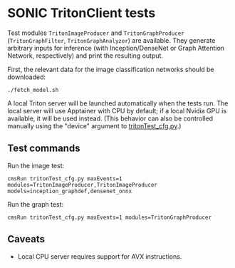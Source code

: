 # SONIC TritonClient tests

Test modules `TritonImageProducer` and `TritonGraphProducer` (`TritonGraphFilter`, `TritonGraphAnalyzer`) are available.
They generate arbitrary inputs for inference (with Inception/DenseNet or Graph Attention Network, respectively) and print the resulting output.

First, the relevant data for the image classification networks should be downloaded:
```
./fetch_model.sh
```

A local Triton server will be launched automatically when the tests run.
The local server will use Apptainer with CPU by default; if a local Nvidia GPU is available, it will be used instead.
(This behavior can also be controlled manually using the "device" argument to [tritonTest_cfg.py](./tritonTest_cfg.py).)

## Test commands

Run the image test:
```
cmsRun tritonTest_cfg.py maxEvents=1 modules=TritonImageProducer,TritonImageProducer models=inception_graphdef,densenet_onnx
```

Run the graph test:
```
cmsRun tritonTest_cfg.py maxEvents=1 modules=TritonGraphProducer
```

## Caveats

* Local CPU server requires support for AVX instructions.
